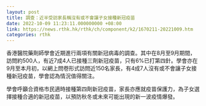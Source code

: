 ```yaml
---
layout: post
title: 調查：近半受訪家長稱沒有或不會讓子女接種新冠疫苗
date: 2022-10-09 11:23:11.000000000 +08:00
link: https://news.rthk.hk/rthk/ch/component/k2/1670211-20221009.htm
categories: rthk
---
```


香港醫院藥劑師學會近期進行兩項有關新冠病毒的調查。其中在8月至9月期間，訪問約500人，有近7成4人已接種三劑新冠疫苗，只有6%已打第四針。學會亦在9月至本月初，以網上問卷形式訪問近150名家長，有4成7人沒有或不會讓子女接種新冠疫苗，學會認為情況值得關注。

學會呼籲合資格市民適時接種第四劑新冠疫苗，家長亦應就疫苗保護力，為子女選擇接種合適的新冠疫苗，以預防秋冬或未來可能出現的新一波疫情爆發。
